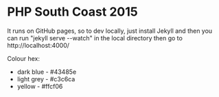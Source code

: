 PHP South Coast 2015
====================

It runs on GitHub pages, so to dev locally, just install Jekyll and then you can run "jekyll serve --watch" in the local directory then go to http://localhost:4000/

Colour hex:
 * dark blue - #43485e
 * light grey - #c3c6ca
 * yellow - #ffcf06